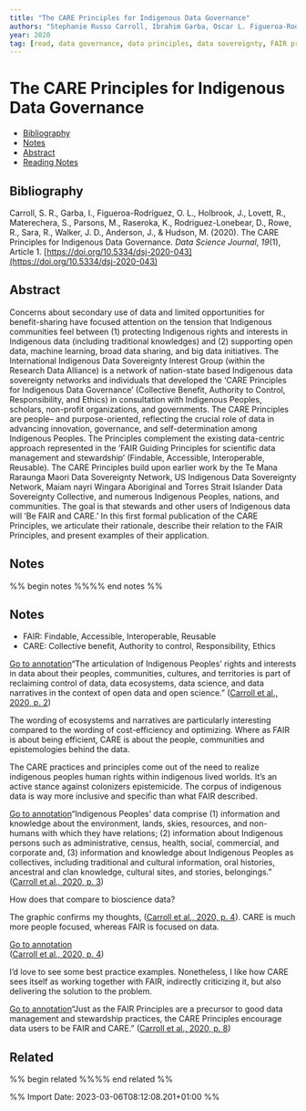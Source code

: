 ```yaml
---
title: "The CARE Principles for Indigenous Data Governance"
authors: "Stephanie Russo Carroll, Ibrahim Garba, Oscar L. Figueroa-Rodríguez, Jarita Holbrook, Raymond Lovett, Simeon Materechera, Mark Parsons, Kay Raseroka, Desi Rodriguez-Lonebear, Robyn Rowe, Rodrigo Sara, Jennifer D. Walker, Jane Anderson, Maui Hudson"
year: 2020
tag: [read, data governance, data principles, data sovereignty, FAIR principles, Indigenous]
---
```

# The CARE Principles for Indigenous Data Governance

- [Bibliography](#bibliography)
- [Notes](#notes)
- [Abstract](#abstract)
- [Reading Notes](#reading-notes)

## Bibliography
Carroll, S. R., Garba, I., Figueroa-Rodríguez, O. L., Holbrook, J., Lovett, R., Materechera, S., Parsons, M., Raseroka, K., Rodriguez-Lonebear, D., Rowe, R., Sara, R., Walker, J. D., Anderson, J., & Hudson, M. (2020). The CARE Principles for Indigenous Data Governance. _Data Science Journal_, _19_(1), Article 1. [https://doi.org/10.5334/dsj-2020-043](https://doi.org/10.5334/dsj-2020-043)

## Abstract
Concerns about secondary use of data and limited opportunities for benefit-sharing have focused attention on the tension that Indigenous communities feel between (1) protecting Indigenous rights and interests in Indigenous data (including traditional knowledges) and (2) supporting open data, machine learning, broad data sharing, and big data initiatives. The International Indigenous Data Sovereignty Interest Group (within the Research Data Alliance) is a network of nation-state based Indigenous data sovereignty networks and individuals that developed the ‘CARE Principles for Indigenous Data Governance’ (Collective Benefit, Authority to Control, Responsibility, and Ethics) in consultation with Indigenous Peoples, scholars, non-profit organizations, and governments. The CARE Principles are people– and purpose-oriented, reflecting the crucial role of data in advancing innovation, governance, and self-determination among Indigenous Peoples. The Principles complement the existing data-centric approach represented in the ‘FAIR Guiding Principles for scientific data management and stewardship’ (Findable, Accessible, Interoperable, Reusable). The CARE Principles build upon earlier work by the Te Mana Raraunga Maori Data Sovereignty Network, US Indigenous Data Sovereignty Network, Maiam nayri Wingara Aboriginal and Torres Strait Islander Data Sovereignty Collective, and numerous Indigenous Peoples, nations, and communities. The goal is that stewards and other users of Indigenous data will ‘Be FAIR and CARE.’ In this first formal publication of the CARE Principles, we articulate their rationale, describe their relation to the FAIR Principles, and present examples of their application.

## Notes
%% begin notes %%%% end notes %%
## Notes

-   FAIR: Findable, Accessible, Interoperable, Reusable
-   CARE: Collective benefit, Authority to control, Responsibility, Ethics

[Go to annotation](zotero://open-pdf/library/items/GLX6QQKC?page=2&annotation=S687KWRD)“The articulation of Indigenous Peoples’ rights and interests in data about their peoples, communities, cultures, and territories is part of reclaiming control of data, data ecosystems, data science, and data narratives in the context of open data and open science.” ([Carroll et al., 2020, p. 2](zotero://select/library/items/2CX4TVXF))

The wording of ecosystems and narratives are particularly interesting compared to the wording of cost-efficiency and optimizing. Where as FAIR is about being efficient, CARE is about the people, communities and epistemologies behind the data.

The CARE practices and principles come out of the need to realize indigenous peoples human rights within indigenous lived worlds. It’s an active stance against colonizers epistemicide. The corpus of indigenous data is way more inclusive and specific than what FAIR described.

[Go to annotation](zotero://open-pdf/library/items/GLX6QQKC?page=3&annotation=5APV3DSF)“Indigenous Peoples’ data comprise (1) information and knowledge about the environment, lands, skies, resources, and non-humans with which they have relations; (2) information about Indigenous persons such as administrative, census, health, social, commercial, and corporate and, (3) information and knowledge about Indigenous Peoples as collectives, including traditional and cultural information, oral histories, ancestral and clan knowledge, cultural sites, and stories, belongings.” ([Carroll et al., 2020, p. 3](zotero://select/library/items/2CX4TVXF))

How does that compare to bioscience data?

The graphic confirms my thoughts, ([Carroll et al., 2020, p. 4](zotero://select/library/items/2CX4TVXF)). CARE is much more people focused, whereas FAIR is focused on data.

 [Go to annotation](zotero://open-pdf/library/items/GLX6QQKC?page=4&annotation=LU5MXTAB)  
([Carroll et al., 2020, p. 4](zotero://select/library/items/2CX4TVXF))

I’d love to see some best practice examples. Nonetheless, I like how CARE sees itself as working together with FAIR, indirectly criticizing it, but also delivering the solution to the problem.

[Go to annotation](zotero://open-pdf/library/items/GLX6QQKC?page=8&annotation=H2UT86AK)“Just as the FAIR Principles are a precursor to good data management and stewardship practices, the CARE Principles encourage data users to be FAIR and CARE.” ([Carroll et al., 2020, p. 8](zotero://select/library/items/2CX4TVXF))

## Related
%% begin related %%%% end related %%

%% Import Date: 2023-03-06T08:12:08.201+01:00 %%
